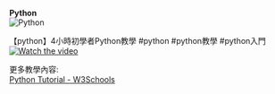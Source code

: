<b>Python</b>  
![Python](https://user-images.githubusercontent.com/31535588/187083434-4f61d92c-ab86-4b3d-88f4-16ef371705b0.png)  
   
【python】4小時初學者Python教學 #python #python教學 #python入門  
[![Watch the video](https://img.youtube.com/vi/zdMUJJKFdsU/maxresdefault.jpg)](https://www.youtube.com/watch?v=zdMUJJKFdsU)  

更多教學內容:  
[Python Tutorial - W3Schools](https://www.w3schools.com/python/)  
